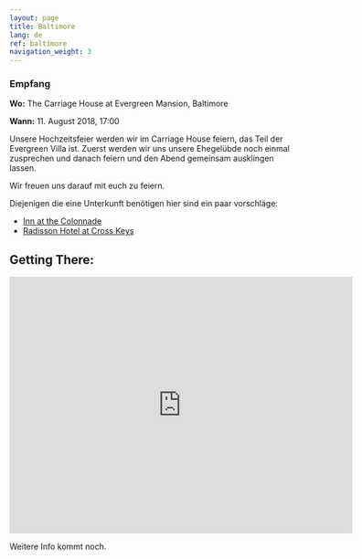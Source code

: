 ```yaml
---
layout: page
title: Baltimore
lang: de
ref: baltimore
navigation_weight: 3
---
```


### Empfang ###
**Wo:** The Carriage House at Evergreen Mansion, Baltimore

**Wann:** 11. August 2018, 17:00

Unsere Hochzeitsfeier werden wir im Carriage House feiern, das Teil der Evergreen Villa ist. Zuerst werden wir uns unsere Ehegelübde noch einmal zusprechen und danach feiern
und den Abend gemeinsam ausklingen lassen. 

Wir freuen uns darauf mit euch zu feiern. 

Diejenigen die eine Unterkunft benötigen hier sind ein paar vorschläge:
* <a href="http://www.colonnadebaltimore.com/" target="_blank" rel="noopener">Inn at the Colonnade</a>
* <a href="https://www.radisson.com/baltimore-hotel-md-21210/mdbaltim" target="_blank" rel="noopener">Radisson Hotel at Cross Keys</a>

## Getting There: ##

<iframe src="https://www.google.com/maps/embed?pb=!1m14!1m8!1m3!1d12341.274286482134!2d-76.6208464!3d39.3490218!3m2!1i1024!2i768!4f13.1!3m3!1m2!1s0x0%3A0x9e2dc78cf901309a!2sEvergreen+Museum+%26+Library!5e0!3m2!1sen!2sus!4v1485722691369" width="600" height="450" frameborder="0" style="border:0" allowfullscreen></iframe>

Weitere Info kommt noch.
